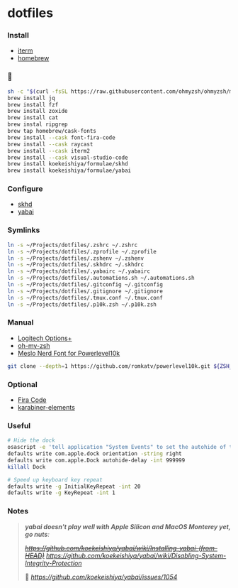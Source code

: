 # dotfiles

### Install
- [iterm](https://github.com/gnachman/iTerm2)
- [homebrew](https://brew.sh/)

### 🍺

```sh
sh -c "$(curl -fsSL https://raw.githubusercontent.com/ohmyzsh/ohmyzsh/master/tools/install.sh)"
brew install jq
brew install fzf
brew install zoxide
brew install cat
brew instal ripgrep
brew tap homebrew/cask-fonts
brew install --cask font-fira-code
brew install --cask raycast
brew install --cask iterm2
brew install --cask visual-studio-code
brew install koekeishiya/formulae/skhd
brew install koekeishiya/formulae/yabai
```

### Configure

- [skhd](https://github.com/koekeishiya/skhd)
- [yabai](https://github.com/koekeishiya/yabai)

### Symlinks

```sh
ln -s ~/Projects/dotfiles/.zshrc ~/.zshrc
ln -s ~/Projects/dotfiles/.zprofile ~/.zprofile
ln -s ~/Projects/dotfiles/.zshenv ~/.zshenv
ln -s ~/Projects/dotfiles/.skhdrc ~/.skhdrc
ln -s ~/Projects/dotfiles/.yabairc ~/.yabairc
ln -s ~/Projects/dotfiles/.automations.sh ~/.automations.sh
ln -s ~/Projects/dotfiles/.gitconfig ~/.gitconfig
ln -s ~/Projects/dotfiles/.gitignore ~/.gitignore
ln -s ~/Projects/dotfiles/.tmux.conf ~/.tmux.conf
ln -s ~/Projects/dotfiles/.p10k.zsh ~/.p10k.zsh
```

### Manual
- [Logitech Options+](https://support.logi.com/hc/en-ch/articles/8335872743575-Download-MX-Master-3S-for-Mac)
- [oh-my-zsh](https://ohmyz.sh/#install)
- [Meslo Nerd Font for Powerlevel10k](https://github.com/romkatv/powerlevel10k/blob/master/README.md#fonts)

```sh
git clone --depth=1 https://github.com/romkatv/powerlevel10k.git ${ZSH_CUSTOM:-$HOME/.oh-my-zsh/custom}/themes/powerlevel10k
```

### Optional

- [Fira Code](https://github.com/tonsky/FiraCode)
- [karabiner-elements](https://github.com/pqrs-org/Karabiner-Elements)

### Useful

```bash
# Hide the dock
osascript -e 'tell application "System Events" to set the autohide of the dock preferences to true'
defaults write com.apple.dock orientation -string right
defaults write com.apple.Dock autohide-delay -int 999999
killall Dock

# Speed up keyboard key repeat
defaults write -g InitialKeyRepeat -int 20
defaults write -g KeyRepeat -int 1
```

### Notes

> _**yabai doesn't play well with Apple Silicon and MacOS Monterey yet, go nuts**:_
>
> ~~_https://github.com/koekeishiya/yabai/wiki/Installing-yabai-(from-HEAD)_~~
> _https://github.com/koekeishiya/yabai/wiki/Disabling-System-Integrity-Protection_
>
> 🚀 _https://github.com/koekeishiya/yabai/issues/1054_
